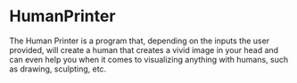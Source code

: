 # HumanPrinter
The Human Printer is a program that, depending on the inputs the user provided, will create a human that creates a vivid image in your head and can even help you when it comes to visualizing anything with humans, such as drawing, sculpting, etc.
